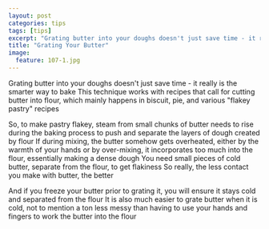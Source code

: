 ---layout: postcategories: tipstags: [tips]excerpt: "Grating butter into your doughs doesn't just save time - it really is the smarter way to bake.  This technique works with recipes that call for cutting butter into flour, which mainly happens in biscuit, pie, and various 'flakey pastry' recipes."title: "Grating Your Butter"image:  feature: 107-1.jpg---Grating butter into your doughs doesn't just save time - it really is the smarter way to bake  This technique works with recipes that call for cutting butter into flour, which mainly happens in biscuit, pie, and various "flakey pastry" recipesSo, to make pastry flakey, steam from small chunks of butter needs to rise during the baking process to push and separate the layers of dough created by flour  If during mixing, the butter somehow gets overheated, either by the warmth of your hands or by over-mixing, it incorporates too much into the flour, essentially making a dense dough  You need small pieces of cold butter, separate from the flour, to get flakiness  So really, the less contact you make with butter, the betterAnd if you freeze your butter prior to grating it, you will ensure it stays cold and separated from the flour  It is also much easier to grate butter when it is cold, not to mention a ton less messy than having to use your hands and fingers to work the butter into the flour